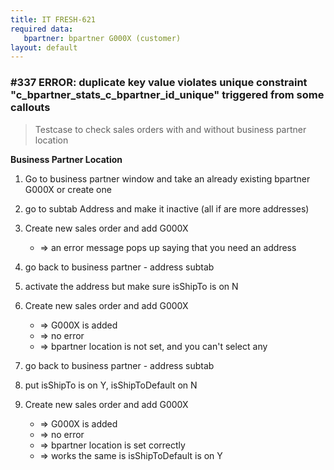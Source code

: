```yaml
---
title: IT FRESH-621
required data:
   bpartner: bpartner G000X (customer)
layout: default
---
```


### #337 ERROR: duplicate key value violates unique constraint "c_bpartner_stats_c_bpartner_id_unique" triggered from some callouts
> Testcase to check sales orders with and without business partner location

**Business Partner Location**

1. Go to business partner window and take an already existing bpartner G000X or create one

1. go to subtab Address and make it inactive (all if are more addresses)

1. Create new sales order and add G000X
	* => an error message pops up saying that you need an address

1. go back to business partner - address subtab

1. activate the address but make sure isShipTo is on N

1. Create new sales order and add G000X
	* => G000X is added
	* => no error
	* => bpartner location is not set, and you can't select any
	
1. go back to business partner - address subtab

1. put isShipTo is on Y, isShipToDefault on N

1. Create new sales order and add G000X
	* => G000X is added
	* => no error
	* => bpartner location is set correctly
	* => works the same is isShipToDefault is on Y
